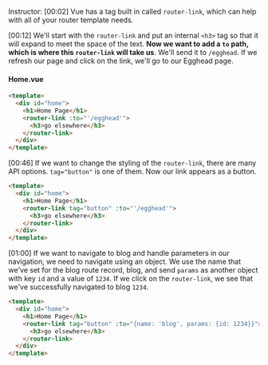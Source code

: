Instructor: [00:02] Vue has a tag built in called `router-link`, which can help with all of your router template needs.

[00:12] We'll start with the `router-link` and put an internal `<h3>` tag so that it will expand to meet the space of the text. **Now we want to add a `to` path, which is where this `router-link` will take us**. We'll send it to `/egghead`. If we refresh our page and click on the link, we'll go to our Egghead page.
  
#### Home.vue

```html
<template>
  <div id="home">
    <h1>Home Page</h1>
    <router-link :to="'/egghead'">
      <h3>go elsewhere</h3>
    </router-link>
  </div>
</template>
```

[00:46] If we want to change the styling of the `router-link`, there are many API options. `tag="button"` is one of them. Now our link appears as a button.

```html
<template>
  <div id="home">
    <h1>Home Page</h1>
    <router-link tag="button" :to="'/egghead'">
      <h3>go elsewhere</h3>
    </router-link>
  </div>
</template>
```

[01:00] If we want to navigate to blog and handle parameters in our navigation, we need to navigate using an object. We use the name that we've set for the blog route record, blog, and send `params` as another object with key `id` and a value of `1234`. If we click on the `router-link`, we see that we've successfully navigated to blog `1234`.

```html
<template>
  <div id="home">
    <h1>Home Page</h1>
    <router-link tag="button" :to="{name: 'blog', params: {id: 1234}}">
      <h3>go elsewhere</h3>
    </router-link>
  </div>
</template>
```

